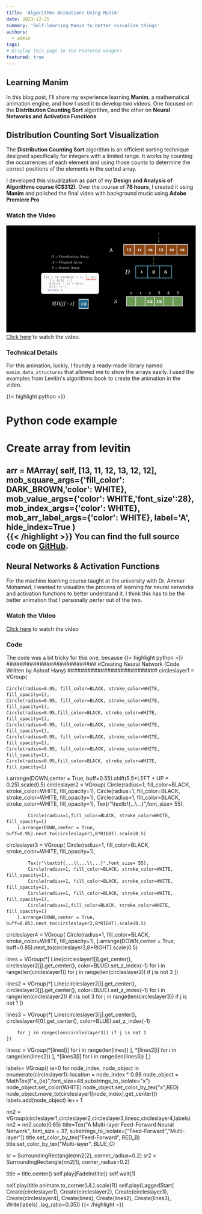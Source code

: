 ```yaml
---
title: 'Algorithms Animations Using Manim'
date: 2023-12-25
summary: 'Self-learning Manim to better visualize things'
authors:
  - admin
tags: 
# Display this page in the Featured widget?
featured: true
---
```

## Learning Manim


In this blog post, I'll share my experience learning **Manim**, a mathematical animation engine, and how I used it to develop two videos. One focused on the **Distribution Counting Sort** algorithm, and the other on **Neural Networks and Activation Functions**.

## Distribution Counting Sort Visualization

The **Distribution Counting Sort** algorithm is an efficient sorting technique designed specifically for integers with a limited range. It works by counting the occurrences of each element and using those counts to determine the correct positions of the elements in the sorted array.

I developed this visualization as part of my **Design and Analysis of Algorithms course (CS312)**. Over the course of **78 hours**, I created it using **Manim** and polished the final video with background music using **Adobe Premiere Pro**.

### Watch the Video
![demo](./demo.gif)
[Click here](https://www.youtube.com/watch?v=TVK_2h5Q1Sc&t) to watch the video.

### Technical Details
For this animation, luckly, I foundy a ready-made library named `manim_data_structures` that allowed me to show the arrays easily. I used the examples from Levitin's algorithms book to create the animation in the video. 

{{< highlight python >}}
# Python code example
# Create array from levitin
arr = MArray(
    self,
    [13, 11, 12, 13, 12, 12],
    mob_square_args={'fill_color':  DARK_BROWN,'color': WHITE},
    mob_value_args={'color': WHITE,'font_size':28},
    mob_index_args={'color': WHITE},
    mob_arr_label_args={'color': WHITE},
    label='A',
    hide_index=True
)    
{{< /highlight >}}
You can find the full source code on [GitHub](https://github.com/AshrafHanyy/Distrubtion_Count_Sort).
---
## Neural Networks & Activation Functions

For the machine learning course taught at the university with Dr. Ammar Mohamed, I wanted to visualize the process of learning for neural networks and activation functions to better understand it. I think this has to be the better animation that I personally perfer out of the two. 

### Watch the Video

[Click here](https://www.youtube.com/watch?v=9wMVz_UphlE) to watch the video

### Code
The code was a bit tricky for this one, because 
{{< highlight python >}}
###########################
#Creating Neural Network (Code Written by Ashraf Hany)
###########################
circleslayer1 = VGroup(
    
    Circle(radius=0.95, fill_color=BLACK, stroke_color=WHITE, fill_opacity=1),
    Circle(radius=0.95, fill_color=BLACK, stroke_color=WHITE, fill_opacity=1),
    Circle(radius=0.95,fill_color=BLACK, stroke_color=WHITE, fill_opacity=1),
    Circle(radius=0.95, fill_color=BLACK, stroke_color=WHITE, fill_opacity=1),
    Circle(radius=0.95, fill_color=BLACK, stroke_color=WHITE, fill_opacity=1),
    Circle(radius=0.95, fill_color=BLACK, stroke_color=WHITE, fill_opacity=1),
    Circle(radius=0.95,fill_color=BLACK, stroke_color=WHITE, fill_opacity=1)
).arrange(DOWN,center = True, buff=0.55).shift(5.5*LEFT + UP * 0.25).scale(0.5)
circleslayer2 = VGroup(
            Circle(radius=1, fill_color=BLACK, stroke_color=WHITE, fill_opacity=1),
            Circle(radius=1, fill_color=BLACK, stroke_color=WHITE, fill_opacity=1),
            Circle(radius=1, fill_color=BLACK, stroke_color=WHITE, fill_opacity=1),
            Tex(r"\textbf{...\\...}",font_size= 55),
            
            Circle(radius=1,fill_color=BLACK, stroke_color=WHITE, fill_opacity=1)
        ).arrange(DOWN,center = True, buff=0.95).next_to(circleslayer1,8*RIGHT).scale(0.5)
circleslayer3 = VGroup(
            Circle(radius=1, fill_color=BLACK, stroke_color=WHITE, fill_opacity=1),
            
            Tex(r"\textbf{...\\...\\...}",font_size= 55),
            Circle(radius=1, fill_color=BLACK, stroke_color=WHITE, fill_opacity=1),
            Circle(radius=1, fill_color=BLACK, stroke_color=WHITE, fill_opacity=1),
            Circle(radius=1, fill_color=BLACK, stroke_color=WHITE, fill_opacity=1),
            Circle(radius=1,fill_color=BLACK, stroke_color=WHITE, fill_opacity=1)
        ).arrange(DOWN,center = True, buff=0.85).next_to(circleslayer2,8*RIGHT).scale(0.5)

circleslayer4 = VGroup(
            Circle(radius=1, fill_color=BLACK, stroke_color=WHITE, fill_opacity=1),
        ).arrange(DOWN,center = True, buff=0.85).next_to(circleslayer3,8*RIGHT).scale(0.5)


lines = VGroup(*[
        Line(circleslayer1[i].get_center(), circleslayer2[j].get_center(), color=BLUE).set_z_index(-1)
        for i in range(len(circleslayer1)) 
        for j in range(len(circleslayer2)) if j is not 3
    ])

lines2 = VGroup(*[
        Line(circleslayer2[i].get_center(), circleslayer3[j].get_center(), color=BLUE).set_z_index(-1)
        for i in range(len(circleslayer2)) if i is not 3
        for j in range(len(circleslayer3)) if j is not 1
    ])

lines3 = VGroup(*[
        Line(circleslayer3[j].get_center(), circleslayer4[0].get_center(), color=BLUE).set_z_index(-1)
    
        for j in range(len(circleslayer3)) if j is not 1
    ])

linesc = VGroup(*[lines[i]  for i in range(len(lines)) ],
                *[lines2[i]  for i in range(len(lines2)) ],
                *[lines3[i]  for i in range(len(lines3)) ],)


labels= VGroup()
ie=0
for node_index, node_object in enumerate(circleslayer1):
    location = node_index * 0.99
    node_object = MathTex(f"x_{ie}",font_size=48,substrings_to_isolate="x")
    node_object.set_color(WHITE)
    node_object.set_color_by_tex("x",RED)
    node_object.move_to(circleslayer1[node_index].get_center())
    labels.add(node_object)
    ie+= 1

nn2 = VGroup(circleslayer1,circleslayer2,circleslayer3,linesc,circleslayer4,labels)
nn2 = nn2.scale(0.65)
title=Tex("A Multi-layer Feed-Forward Neural Network", font_size = 37, substrings_to_isolate=["Feed-Forward","Multi-layer"])
title.set_color_by_tex("Feed-Forward", RED_B)
title.set_color_by_tex("Multi-layer", BLUE_C)

sr = SurroundingRectangle(nn2[2], corner_radius=0.2)
sr2 = SurroundingRectangle(nn2[1], corner_radius=0.2)


title = title.center()
self.play(FadeIn(title))
self.wait(1)

self.play(title.animate.to_corner(UL).scale(1))
self.play(LaggedStart(
    Create(circleslayer1),
    Create(circleslayer2),
    Create(circleslayer3),
    Create(circleslayer4),
    Create(lines),
    Create(lines2),
    Create(lines3),
      Write(labels)
  ,lag_ratio=0.35))
{{< /highlight >}}



